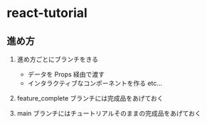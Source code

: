 # react-tutorial

## 進め方

1. 進め方ごとにブランチをきる

   - データを Props 経由で渡す
   - インタラクティブなコンポーネントを作る
     etc…

2. feature_complete ブランチには完成品をあげておく
3. main ブランチにはチュートリアルそのままの完成品をあげておく

